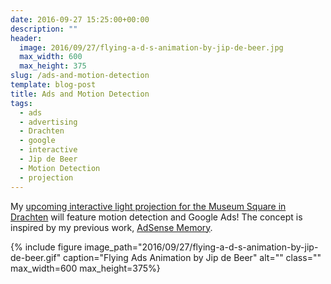 ```yaml
---
date: 2016-09-27 15:25:00+00:00
description: ""
header:
  image: 2016/09/27/flying-a-d-s-animation-by-jip-de-beer.jpg
  max_width: 600
  max_height: 375
slug: /ads-and-motion-detection
template: blog-post
title: Ads and Motion Detection
tags:
  - ads
  - advertising
  - Drachten
  - google
  - interactive
  - Jip de Beer
  - Motion Detection
  - projection
---
```


My [upcoming interactive light projection for the Museum Square in Drachten](../trying-out-projector-museumplein-drachten/) will feature motion detection and Google Ads! The concept is inspired by my previous work, [AdSense Memory](../adsense-memory-serious-game/).

{% include figure image_path="2016/09/27/flying-a-d-s-animation-by-jip-de-beer.gif" caption="Flying Ads Animation by Jip de Beer" alt="" class="" max_width=600 max_height=375%}
